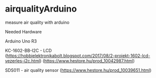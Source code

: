 # airqualityArduino
measure air quality with arduino

Needed Hardware

Arduino Uno R3

KC-1602-BB-I2C - LCD (https://hobbielektronikabolt.blogspot.com/2017/08/2-projekt-1602-lcd-vezerles-i2c.html) (https://www.hestore.hu/prod_10042987.html)

SDS011 - air quality sensor (https://www.hestore.hu/prod_10039651.html)

